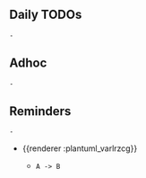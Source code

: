 ## Daily TODOs
	-
## Adhoc
	-
## Reminders
	-
- {{renderer :plantuml_varlrzcg}}
	- ```plantuml 
	  A -> B
	  ```